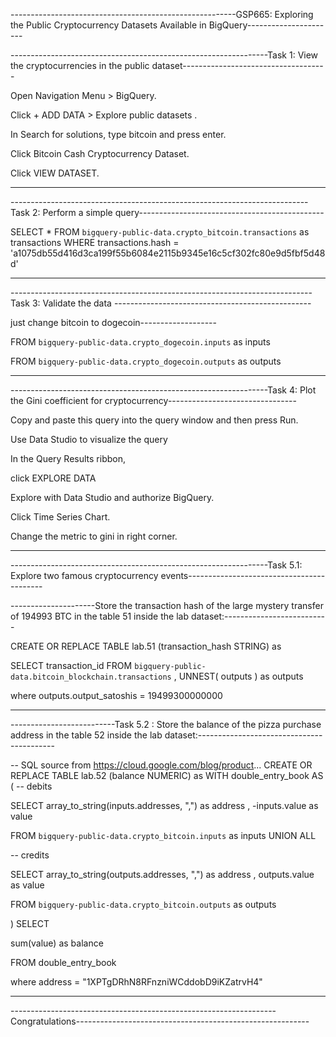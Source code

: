 --------------------------------------------------------GSP665: Exploring the Public Cryptocurrency Datasets Available in BigQuery----------------------


----------------------------------------------------------------Task 1: View the cryptocurrencies in the public dataset------------------------------------


Open Navigation Menu > BigQuery.

Click + ADD DATA > Explore public datasets .

In Search for solutions, type bitcoin and press enter.

Click Bitcoin Cash Cryptocurrency Dataset.

Click VIEW DATASET.


---------------------------------------------------------------------------------------------------------------------------------------------------------------


--------------------------------------------------------------------------Task 2: Perform a simple query----------------------------------------------

SELECT * FROM `bigquery-public-data.crypto_bitcoin.transactions` as transactions WHERE transactions.hash = 'a1075db55d416d3ca199f55b6084e2115b9345e16c5cf302fc80e9d5fbf5d48d'

------------------------------------------------------------------------------------------------------------------------------------------------------


---------------------------------------------------------------------------Task 3: Validate the data -------------------------------------------------

just change bitcoin to dogecoin-------------------


   FROM `bigquery-public-data.crypto_dogecoin.inputs` as inputs

   FROM `bigquery-public-data.crypto_dogecoin.outputs` as outputs



-----------------------------------------------------------------------------------------------------------------------


----------------------------------------------------------------Task 4: Plot the Gini coefficient for cryptocurrency--------------------------------

Copy and paste this query into the query window and then press Run.

Use Data Studio to visualize the query

In the Query Results ribbon, 

click EXPLORE DATA 

Explore with Data Studio and authorize BigQuery.

Click Time Series Chart.

Change the metric to gini in right corner.

----------------------------------------------------------------


----------------------------------------------------------------Task 5.1:  Explore two famous cryptocurrency events------------------------------------------

---------------------Store the transaction hash of the large mystery transfer of 194993 BTC in the table 51 inside the lab dataset:--------------------------

CREATE OR REPLACE TABLE lab.51 (transaction_hash STRING) as

SELECT transaction_id FROM `bigquery-public-data.bitcoin_blockchain.transactions` , UNNEST( outputs ) as outputs

where outputs.output_satoshis = 19499300000000

------------------------------------------------------------------------------------------------------------------------------------------------------

--------------------------Task 5.2 : Store the balance of the pizza purchase address in the table 52 inside the lab dataset:------------------------------------------

-- SQL source from https://cloud.google.com/blog/product...
CREATE OR REPLACE TABLE lab.52 (balance NUMERIC) as
WITH double_entry_book AS (
   -- debits
   
   SELECT
    array_to_string(inputs.addresses, ",") as address
   , -inputs.value as value
   
   FROM `bigquery-public-data.crypto_bitcoin.inputs` as inputs
   UNION ALL
   
   -- credits
   
   SELECT
    array_to_string(outputs.addresses, ",") as address
   , outputs.value as value
   
   FROM `bigquery-public-data.crypto_bitcoin.outputs` as
 outputs

)
SELECT

sum(value) as balance

FROM double_entry_book

where address = "1XPTgDRhN8RFnzniWCddobD9iKZatrvH4"

----------------------------------------------------------------------------------------------------------------------------------------------

------------------------------------------------------------------Congratulations----------------------------------------------------------

